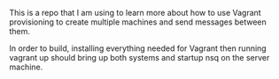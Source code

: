 This is a repo that I am using to learn more about how to use Vagrant provisioning to create multiple machines and send messages between them.

In order to build, installing everything needed for Vagrant then running vagrant up should bring up both systems and startup nsq on the server machine.
